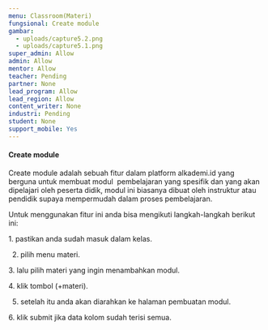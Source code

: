 ```yaml
---
menu: Classroom(Materi)
fungsional: Create module
gambar:
  - uploads/capture5.2.png
  - uploads/capture5.1.png
super_admin: Allow
admin: Allow
mentor: Allow
teacher: Pending
partner: None
lead_program: Allow
lead_region: Allow
content_writer: None
industri: Pending
student: None
support_mobile: Yes
---
```

#### Create module

Create module adalah sebuah fitur dalam platform alkademi.id yang berguna untuk membuat modul  pembelajaran yang spesifik dan yang akan dipelajari oleh peserta didik, modul ini biasanya dibuat oleh instruktur atau pendidik supaya mempermudah dalam proses pembelajaran.

Untuk menggunakan fitur ini anda bisa mengikuti langkah-langkah berikut ini:

1﻿. pastikan anda sudah masuk dalam kelas.

2. pilih menu materi.

3﻿. lalu pilih materi yang ingin menambahkan modul.

4﻿. klik tombol (+materi).

5. setelah itu anda akan diarahkan ke halaman pembuatan modul.  

6﻿. klik submit jika data kolom sudah terisi semua.